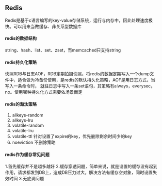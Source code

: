 Redis
---
Redis是基于c语言编写的key-value存储系统，运行与内存中，因此处理速度极快。可以用来当做缓存、非关系型数据库<br>
#### redis的数据结构
string、hash、list、set、zset，而memcached只支持string<br>
#### redis持久化策略
快照RDB与日志AOF，RDB定期拍摄快照，将redis的数据定期写入一个dump文件中，适合做为冷备份使用，是redis的默认持久化策略，AOF是用日志方式，当写入一条命令时，
就往日志中写入一条set语句，其策略有always，everysec，no。使用哪种持久化方式需要依场景而定
#### redis的淘汰策略
1. allkeys-random<br>
2. allkeys-lru<br>
3. volatile-random<br>
4. volatile-lru<br>
5. volatile-ttl 针对设置了expire的key，优先删除剩余时间少的key<br>
6. noeviction 不删除策略
#### redis作为缓存常见问题
1.首先缓存并不是越多越好
2.缓存穿透问题，简单来说，就是设置的缓存没有起到作用，请求都发到DB上，造成DB压力过大。解决方法有缓存空对象，同时设置失效时间
3.无底洞问题
